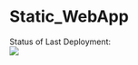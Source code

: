 # Static_WebApp

Status of Last Deployment:<br>
<img src="https://github.com/DAChirkov/Static_WebApp/actions/workflows/azure-static-web-apps-green-rock-0dca4be0f.yml/badge.svg"><br>
